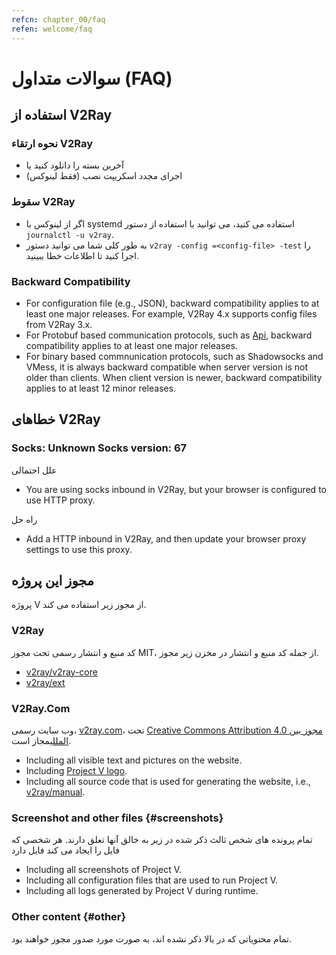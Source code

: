 ```yaml
---
refcn: chapter_00/faq
refen: welcome/faq
---
```


# سوالات متداول (FAQ)

## استفاده از V2Ray

### نحوه ارتقاء V2Ray

* آخرین بسته را دانلود کنید یا
* اجرای مجدد اسکریپت نصب (فقط لینوکس)

### سقوط V2Ray

* اگر از لینوکس با systemd استفاده می کنید، می توانید با استفاده از دستور `journalctl -u v2ray`.
* به طور کلی شما می توانید دستور `v2ray -config =<config-file> -test` را اجرا کنید تا اطلاعات خطا ببینید.

### Backward Compatibility

* For configuration file (e.g., JSON), backward compatibility applies to at least one major releases. For example, V2Ray 4.x supports config files from V2Ray 3.x.
* For Protobuf based communication protocols, such as [Api](../api.md), backward compatibility applies to at least one major releases.
* For binary based commnunication protocols, such as Shadowsocks and VMess, it is always backward compatible when server version is not older than clients. When client version is newer, backward compatibility applies to at least 12 minor releases.

## خطاهای V2Ray

### Socks: Unknown Socks version: 67

علل احتمالی

* You are using socks inbound in V2Ray, but your browser is configured to use HTTP proxy.

راه حل

* Add a HTTP inbound in V2Ray, and then update your browser proxy settings to use this proxy.

## مجوز این پروژه

پروژه V از مجوز زیر استفاده می کند.

### V2Ray

کد منبع و انتشار رسمی تحت مجوز MIT، از جمله کد منبع و انتشار در مخزن زیر مجوز.

* [v2ray/v2ray-core](https://www.github.com/v2ray/v2ray-core/)
* [v2ray/ext](https://www.github.com/v2ray/ext)

### V2Ray.Com

وب سایت رسمی، [v2ray.com](https://www.v2ray.com/)، تحت [Creative Commons Attribution 4.0 مجوز بین المللی](https://creativecommons.org/licenses/by/4.0/)مجاز است.

* Including all visible text and pictures on the website.
* Including <a href="https://www.v2ray.com/resources/v2ray_1024.png" target="_blank">Project V logo</a>.
* Including all source code that is used for generating the website, i.e., [v2ray/manual](https://www.github.com/v2ray/manual).

### Screenshot and other files {#screenshots}

تمام پرونده های شخص ثالث ذکر شده در زیر به خالق آنها تعلق دارند. هر شخصی که فایل را ایجاد می کند فایل دارد

* Including all screenshots of Project V.
* Including all configuration files that are used to run Project V.
* Including all logs generated by Project V during runtime.

### Other content {#other}

تمام محتویاتی که در بالا ذکر نشده اند، به صورت مورد صدور مجوز خواهند بود.